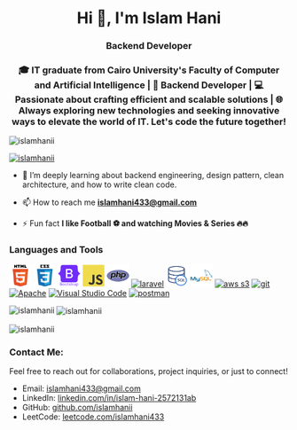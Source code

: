 <h1 align="center">Hi 👋, I'm Islam Hani</h1>
<h3 align="center">Backend Developer</h3>
<h3 align="center">🎓 IT graduate from Cairo University's Faculty of Computer and Artificial Intelligence | 🚀 Backend Developer | 💻 Passionate about crafting efficient and scalable solutions | 🌐 Always exploring new technologies and seeking innovative ways to elevate the world of IT. Let's code the future together!</h3>

<p align="left"> <img src="https://komarev.com/ghpvc/?username=islamhanii&label=Profile%20views&color=0e75b6&style=flat" alt="islamhanii" /> </p>

<p align="left"> <a href="https://github.com/ryo-ma/github-profile-trophy"><img src="https://github-profile-trophy.vercel.app/?username=islamhanii" alt="islamhanii" /></a> </p>

- 💾 I’m deeply learning about backend engineering, design pattern, clean architecture, and how to write clean code.


- 📫 How to reach me **islamhani433@gmail.com**
                                                                                             
- ⚡ Fun fact **I like Football ⚽ and watching Movies & Series 🔥🔥**

<h3 align="left">Languages and Tools</h3>
<p align="left">
  <a href="https://www.w3.org/html/" target="_blank" rel="noreferrer"><img src="https://raw.githubusercontent.com/devicons/devicon/master/icons/html5/html5-original-wordmark.svg" alt="html5" width="40" height="40"/></a>
  <a href="https://www.w3schools.com/css/" target="_blank" rel="noreferrer"><img src="https://raw.githubusercontent.com/devicons/devicon/master/icons/css3/css3-original-wordmark.svg" alt="css3" width="40" height="40"/></a>
  <a href="https://getbootstrap.com" target="_blank" rel="noreferrer"><img src="https://raw.githubusercontent.com/devicons/devicon/master/icons/bootstrap/bootstrap-plain-wordmark.svg" alt="bootstrap" width="40" height="40"/></a>
  <a href="https://developer.mozilla.org/en-US/docs/Web/JavaScript" target="_blank" rel="noreferrer"><img src="https://raw.githubusercontent.com/devicons/devicon/master/icons/javascript/javascript-original.svg" alt="javascript" width="40" height="40"/></a>
  <a href="https://www.php.net" target="_blank" rel="noreferrer"><img src="https://raw.githubusercontent.com/devicons/devicon/master/icons/php/php-original.svg" alt="php" width="40" height="40"/></a>
  <a href="https://laravel.com/" target="_blank" rel="noreferrer"><img src="https://laravel.com/img/logomark.min.svg" alt="laravel" width="40" height="40"/></a>
  <a href="https://www.tutorialspoint.com/sql/index.htm" target="_blank" rel="noreferrer"><img src="https://raw.githubusercontent.com/islamhanii/islamhanii/main/Stonebranch_SQL_Vendor_Product_Logo.svg.png" alt="SQL" width="40" height="40"/></a>
  <a href="https://www.mysql.com/" target="_blank" rel="noreferrer"><img src="https://raw.githubusercontent.com/devicons/devicon/master/icons/mysql/mysql-original-wordmark.svg" alt="mysql" width="40" height="40"/></a>
  <a href="https://aws.amazon.com/ar/s3/" target="_blank" rel="noreferrer"><img src="https://media.licdn.com/dms/image/D4D12AQEmC2CSTK0unw/article-cover_image-shrink_600_2000/0/1691964348159?e=2147483647&v=beta&t=UA2DD5lAEDP28NHD9BRZIoriUAdwNxY8P465qku8lNY" alt="aws s3" width="40" height="40"/></a>
  <a href="https://git-scm.com/" target="_blank" rel="noreferrer"><img src="https://www.vectorlogo.zone/logos/git-scm/git-scm-icon.svg" alt="git" width="40" height="40"/></a>
  <a href="https://www.apachefriends.org/" target="_blank" rel="noreferrer"><img src="https://www.apachefriends.org/images/xampp-logo-ac950edf.svg" alt="Apache" width="40" height="40"/></a>
  <a href="https://code.visualstudio.com/" target="_blank" rel="noreferrer"><img src="https://upload.wikimedia.org/wikipedia/commons/thumb/9/9a/Visual_Studio_Code_1.35_icon.svg/512px-Visual_Studio_Code_1.35_icon.svg.png" alt="Visual Studio Code" width="40" height="40"/></a>
  <a href="https://postman.com" target="_blank" rel="noreferrer"><img src="https://www.vectorlogo.zone/logos/getpostman/getpostman-icon.svg" alt="postman" width="40" height="40"/></a>
</p>

<p><img align="left" src="https://github-readme-stats.vercel.app/api/top-langs?username=islamhanii&show_icons=true&locale=en&layout=compact" alt="islamhanii" /></p>

<p>&nbsp;<img align="center" src="https://github-readme-stats.vercel.app/api?username=islamhanii&show_icons=true&locale=en" alt="islamhanii" /></p>

<p><img align="center" src="https://github-readme-streak-stats.herokuapp.com/?user=islamhanii&" alt="islamhanii" /></p>

<h3 align="left">Contact Me:</h3>
<p>Feel free to reach out for collaborations, project inquiries, or just to connect!</p>
<ul>
  <li>Email: <a href="mailto:islamhani433@gmail.com" target="_blank" rel="noreferrer">islamhani433@gmail.com</a></li>
  <li>LinkedIn: <a href="https://linkedin.com/in/islam-hani-2572131ab" target="_blank" rel="noreferrer">linkedin.com/in/islam-hani-2572131ab</a></li>
  <li>GitHub: <a href="https://github.com/islamhanii" target="_blank" rel="noreferrer">github.com/islamhanii</a></li>
  <li>LeetCode: <a href="https://leetcode.com/islamhani433" target="_blank" rel="noreferrer">leetcode.com/islamhani433</a></li>
</ul>
